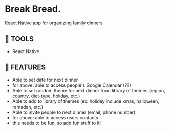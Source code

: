 # Break Bread.
React Native app for organizing family dinners

## 🍞 TOOLS
* React Native

## 🍞 FEATURES
* Able to set date for next dinner
* for above: able to access people's Google Calendar (??)
* Able to set random theme for next dinner from library of themes (region, country, diet-type, holiday, etc.)
* Able to add to library of themes (ex: holiday include xmas, halloween, ramadan, etc.)
* Able to invite people to next dinner (email, phone number)
* for above: able to access users contacts
* this needs to be fun, so add fun stuff to it!